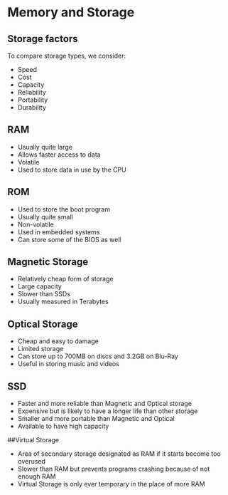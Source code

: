 # Memory and Storage

## Storage factors
To compare storage types, we consider:
- Speed
- Cost
- Capacity
- Reliability
- Portability
- Durability

## RAM
- Usually quite large
- Allows faster access to data
- Volatile
- Used to store data in use by the CPU

## ROM
- Used to store the boot program
- Usually quite small
- Non-volatile
- Used in embedded systems
- Can store some of the BIOS as well

## Magnetic Storage
- Relatively cheap form of storage
- Large capacity
- Slower than SSDs
- Usually measured in Terabytes

## Optical Storage
- Cheap and easy to damage
- Limited storage
- Can store up to 700MB on discs and 3.2GB on Blu-Ray
- Useful in storing music and videos

## SSD
- Faster and more reliable than Magnetic and Optical storage
- Expensive but is likely to have a longer life than other storage
- Smaller and more portable than Magnetic and Optical
- Available to have high capacity

##Virtual Storage
- Area of secondary storage designated as RAM if it starts become too overused
- Slower than RAM but prevents programs crashing because of not enough RAM
- Virtual Storage is only ever temporary in the place of more RAM
